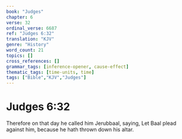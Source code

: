```yaml
---
book: "Judges"
chapter: 6
verse: 32
ordinal_verse: 6687
ref: "Judges 6:32"
translation: "KJV"
genre: "History"
word_count: 21
topics: []
cross_references: []
grammar_tags: [inference-opener, cause-effect]
thematic_tags: [time-units, time]
tags: ["Bible","KJV","Judges"]
---
```


# Judges 6:32

Therefore on that day he called him Jerubbaal, saying, Let Baal plead against him, because he hath thrown down his altar.
